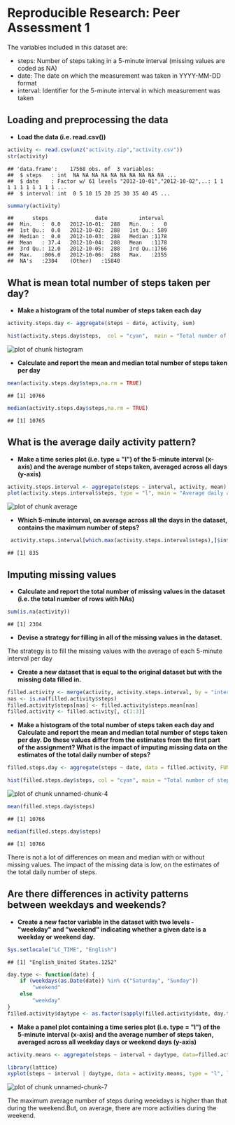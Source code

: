 # Reproducible Research: Peer Assessment 1

The variables included in this dataset are:

* steps: Number of steps taking in a 5-minute interval (missing values are coded as NA)
* date: The date on which the measurement was taken in YYYY-MM-DD format
* interval: Identifier for the 5-minute interval in which measurement was taken


## Loading and preprocessing the data


* **Load the data (i.e. read.csv())**


```r
activity <- read.csv(unz("activity.zip","activity.csv"))
str(activity)
```

```
## 'data.frame':	17568 obs. of  3 variables:
##  $ steps   : int  NA NA NA NA NA NA NA NA NA NA ...
##  $ date    : Factor w/ 61 levels "2012-10-01","2012-10-02",..: 1 1 1 1 1 1 1 1 1 1 ...
##  $ interval: int  0 5 10 15 20 25 30 35 40 45 ...
```

```r
summary(activity)
```

```
##      steps               date          interval   
##  Min.   :  0.0   2012-10-01:  288   Min.   :   0  
##  1st Qu.:  0.0   2012-10-02:  288   1st Qu.: 589  
##  Median :  0.0   2012-10-03:  288   Median :1178  
##  Mean   : 37.4   2012-10-04:  288   Mean   :1178  
##  3rd Qu.: 12.0   2012-10-05:  288   3rd Qu.:1766  
##  Max.   :806.0   2012-10-06:  288   Max.   :2355  
##  NA's   :2304    (Other)   :15840
```
 


## What is mean total number of steps taken per day?

* **Make a histogram of the total number of steps taken each day**


```r
activity.steps.day <- aggregate(steps ~ date, activity, sum)

hist(activity.steps.day$steps,  col = "cyan",  main = "Total number of steps taken per day", xlab = "Number of steps per day", ylab = "Frequency of number of steps", breaks = 20, xlim= c(0,25000),ylim= c(0,10) )
```

![plot of chunk histogram](figure/histogram.png) 

* **Calculate and report the mean and median total number of steps taken per day**


```r
mean(activity.steps.day$steps,na.rm = TRUE)
```

```
## [1] 10766
```

```r
median(activity.steps.day$steps,na.rm = TRUE)
```

```
## [1] 10765
```

## What is the average daily activity pattern?

* **Make a time series plot (i.e. type = "l") of the 5-minute interval (x-axis) and the average number of steps taken, averaged across all days (y-axis)**


```r
activity.steps.interval <- aggregate(steps ~ interval, activity, mean)
plot(activity.steps.interval$steps, type = "l", main = "Average daily activity", xlab = "5-minute interval", ylab = "Average number of steps ")
```

![plot of chunk average](figure/average.png) 

* **Which 5-minute interval, on average across all the days in the dataset, contains the maximum number of steps?**


```r
 activity.steps.interval[which.max(activity.steps.interval$steps),]$interval
```

```
## [1] 835
```


## Imputing missing values

* **Calculate and report the total number of missing values in the dataset (i.e. the total number of rows with NAs)**


```r
sum(is.na(activity))
```

```
## [1] 2304
```

* **Devise a strategy for filling in all of the missing values in the dataset.**

The strategy is to fill the missing values with the average of each 5-minute interval per day

* **Create a new dataset that is equal to the original dataset but with the missing data filled in.**


```r
filled.activity <- merge(activity, activity.steps.interval, by = "interval", suffixes = c("", ".mean"))
nas <- is.na(filled.activity$steps)
filled.activity$steps[nas] <- filled.activity$steps.mean[nas]
filled.activity <- filled.activity[, c(1:3)]
```

* **Make a histogram of the total number of steps taken each day and Calculate and report the mean and median total number of steps taken per day. Do these values differ from the estimates from the first part of the assignment? What is the impact of imputing missing data on the estimates of the total daily number of steps?**


```r
filled.steps.day <- aggregate(steps ~ date, data = filled.activity, FUN = sum)

hist(filled.steps.day$steps, col = "cyan", main = "Total number of steps taken per day", xlab = "Total number of steps per day", ylab = "Frequency of number of steps", breaks = 20, xlim= c(0,25000),ylim= c(0,20))
```

![plot of chunk unnamed-chunk-4](figure/unnamed-chunk-4.png) 


```r
mean(filled.steps.day$steps)
```

```
## [1] 10766
```

```r
median(filled.steps.day$steps)
```

```
## [1] 10766
```

There is not a lot of differences on mean and median with or without missing values.
The impact of the missing data is low, on the estimates of the total daily number of steps.


## Are there differences in activity patterns between weekdays and weekends?

* **Create a new factor variable in the dataset with two levels - "weekday" and "weekend" indicating whether a given date is a weekday or weekend day.**


```r
Sys.setlocale("LC_TIME", "English")
```

```
## [1] "English_United States.1252"
```

```r
day.type <- function(date) {
    if (weekdays(as.Date(date)) %in% c("Saturday", "Sunday")) 
        "weekend"
    else 
        "weekday"
}
filled.activity$daytype <- as.factor(sapply(filled.activity$date, day.type))
```


* **Make a panel plot containing a time series plot (i.e. type = "l") of the 5-minute interval (x-axis) and the average number of steps taken, averaged across all weekday days or weekend days (y-axis)**


```r
activity.means <- aggregate(steps ~ interval + daytype, data=filled.activity, mean)

library(lattice)
xyplot(steps ~ interval | daytype, data = activity.means, type = "l", layout = c(1, 2), main="Activity between weekdays and weekends", xlab = "5-minute interval" , ylab = "Average number of Steps")
```

![plot of chunk unnamed-chunk-7](figure/unnamed-chunk-7.png) 


The maximum average number of steps during weekdays is higher than that during the weekend.But, on average, there are more activities during the weekend. 

